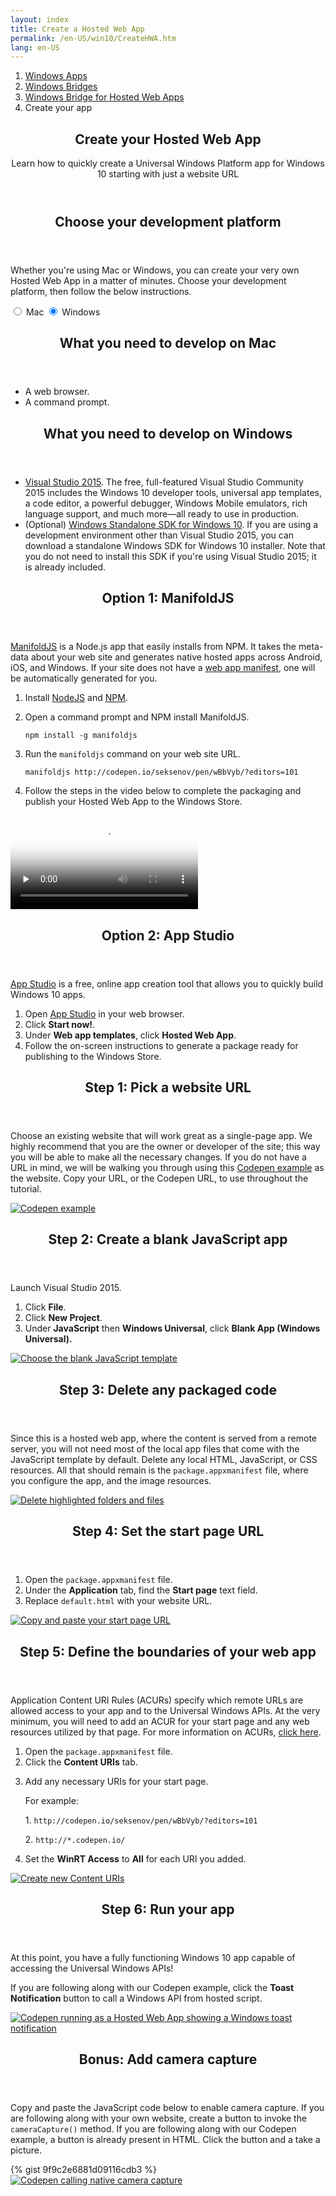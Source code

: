 ```yaml
---
layout: index
title: Create a Hosted Web App
permalink: /en-US/win10/CreateHWA.htm
lang: en-US
---
```


<div class="container">
	<div class="row">
        <div class="col-xs-24">
            <section class="section">
                <ol class="breadcrumb hidden-xs hidden-sm">
                    <li><a href="https://dev.windows.com/windows-apps">Windows Apps</a></li>
                    <li><a href="https://dev.windows.com/bridges">Windows Bridges</a></li>
                    <li><a href="{{site.baseurl}}/">Windows Bridge for Hosted Web Apps</a></li>
                    <li class="active">Create your app</li>
                </ol>
                <header class="page-title-header">
                    <h1 class="page-title">Create your Hosted Web App</h1>
                    <div class="row">
                        <div class="col-xs-24 col-lg-16">
                            <div class="page-subtitle">Learn how to quickly create a Universal Windows Platform app for Windows 10 starting with just a website URL</div>
                        </div>
                    </div>
                </header>
            </section>
        </div>
    </div>
</div>
<div class="jumbotron jumbotron-highlight-band">
    <div class="container">
        <div class="row">
            <div class="col-xs-24 col-md-12">
                <section class="section">
                    <header>
                        <h2 class="spacer-32-bottom">Choose your development platform</h2>
                    </header>
                    <div class="section-body">
                        <p>Whether you're using Mac or Windows, you can create your very own Hosted Web App in a matter of minutes. Choose your development platform, then follow the below instructions.</p>
                        <div class="switch">
                            <input type="radio" class="switch-input" name="platform" value="mac" id="platform-mac" />
                            <label for="platform-mac" class="switch-label switch-label-off">Mac</label>
                            <input type="radio" class="switch-input" name="platform" value="pc" id="platform-pc" checked="checked" />
                            <label for="platform-pc" class="switch-label switch-label-on">Windows</label>
                            <span class="switch-selection"></span>
                        </div>
                    </div>
                </section>
            </div>
            <div class="col-xs-24 col-md-12">
                <section id="reqs-mac" class="reqs section">
                    <header class="section-header">
                        <h2 class="section-title">What you need to develop on Mac</h2>
                    </header>
                    <div class="section-body">
                        <ul class="bulleted-list">
                            <li>A web browser.</li>
                            <li>A command prompt.</li>
                        </ul>
                    </div>
                </section>
                <section id="reqs-pc" class="reqs section">
                    <header class="section-header">
                        <h2 class="section-title">What you need to develop on Windows</h2>
                    </header>
                    <div class="section-body">
                        <ul class="bulleted-list">
                            <li><a href="https://www.visualstudio.com/">Visual Studio 2015</a>. The free, full-featured Visual Studio Community 2015 includes the Windows 10 developer tools, universal app templates, a code editor, a powerful debugger, Windows Mobile emulators, rich language support, and much more—all ready to use in production.</li>
                            <li>(Optional) <a href="https://dev.windows.com/en-us/downloads/windows-10-sdk">Windows Standalone SDK for Windows 10</a>. If you are using a development environment other than Visual Studio 2015, you can download a standalone Windows SDK for Windows 10 installer. Note that you do not need to install this SDK if you're using Visual Studio 2015; it is already included.</li>
                        </ul>
                    </div>
                </section>
            </div>
        </div>
    </div>
</div>
<div id="steps-mac" class="steps">
    <div class="container">
        <div class="row">
            <div class="col-md-24 col-lg-12">
                <section class="item-section">
                    <header class="section-header">
                        <h2 class="spacer-32-bottom">Option 1: ManifoldJS</h2>
                    </header>
                    <div class="section-body spacer-32-bottom">
                        <p><a href="http://manifoldjs.com/">ManifoldJS</a> is a Node.js app that easily installs from NPM. It takes the meta-data about your web site and generates native hosted apps across Android, iOS, and Windows. If your site does not have a <a href="https://www.w3.org/TR/appmanifest/">web app manifest</a>, one will be automatically generated for you.</p>
                        <ol class="spacer-16-top">
                            <li>Install <a href="https://nodejs.org/">NodeJS</a> and <a href="https://www.npmjs.com/">NPM</a>.</li>
                            <li>
                                <p>Open a command prompt and NPM install ManifoldJS.</p>
                                <p><code>npm install -g manifoldjs</code></p>
                            </li>
                            <li>
                                <p>Run the <code>manifoldjs</code> command on your web site URL.</p>
                                <p><code>manifoldjs http://codepen.io/seksenov/pen/wBbVyb/?editors=101</code></p>
                            </li>
                            <li>Follow the steps in the video below to complete the packaging and publish your Hosted Web App to the Windows Store.</li>
                        </ol>
                        <video class="doc-video spacer-16-top" preload="none" poster="https://sec.ch9.ms/ch9/0a67/9b06e5c7-d7aa-478d-b30d-f99e145a0a67/ManifoldJS_960.jpg" controls="">
                            <source src="https://sec.ch9.ms/ch9/0a67/9b06e5c7-d7aa-478d-b30d-f99e145a0a67/ManifoldJS_high.mp4" type="video/mp4">
                            Your browser does not support the video tag.
                        </video>
                    </div>
                </section>
            </div>
            <div class="col-md-24 col-lg-12">
                <section class="item-section">
                    <header class="section-header">
                        <h2 class="spacer-32-bottom">Option 2: App Studio</h2>
                    </header>
                    <div class="section-body spacer-32-bottom">
                        <p><a href="http://appstudio.windows.com/">App Studio</a> is a free, online app creation tool that allows you to quickly build Windows 10 apps.</p>
                        <ol class="spacer-16-top">
                            <li>Open <a href="http://appstudio.windows.com/">App Studio</a> in your web browser.</li>
                            <li>Click <strong>Start now!</strong>.</li>
                            <li>Under <strong>Web app templates</strong>, click <strong>Hosted Web App</strong>.</li>
                            <li>Follow the on-screen instructions to generate a package ready for publishing to the Windows Store.</li>
                        </ol>
                    </div>
                </section>
            </div>
        </div>
    </div>
</div>
<div id="steps-pc" class="steps">
    <div class="container">
        <div class="row row-spacer">
            <div class="col-xs-24 col-md-12 col-md-push-12">
                <section class="item-section">
                    <header class="section-header">
                        <h2 class="spacer-32-bottom">Step 1: Pick a website URL</h2>
                    </header>
                    <div class="section-body spacer-32-bottom">
                        <p>Choose an existing website that will work great as a single-page app. We highly recommend that you are the owner or developer of the site; this way you will be able to make all the necessary changes. If you do not have a URL in mind, we will be walking you through using this <a href="http://codepen.io/seksenov/pen/wBbVyb/?editors=101">Codepen example</a> as the website. Copy your URL, or the Codepen URL, to use throughout the tutorial.</p>
                    </div>
                </section>
            </div>
            <div class="col-xs-24 col-md-12 col-md-pull-12">
                <div class="image-container">
                    <a href="{{site.baseurl}}/images/CreateHWA/step1.png">
                        <img alt="Codepen example" src="{{site.baseurl}}/images/CreateHWA/step1.png" />
                    </a>
                </div>
            </div>
        </div>
        <div class="row row-spacer">
            <div class="col-xs-24 col-md-12">
                <section class="item-section">
                    <header class="section-header">
                        <h2 class="spacer-32-bottom">Step 2: Create a blank JavaScript app</h2>
                    </header>
                    <div class="section-body spacer-32-bottom">
                        <p>Launch Visual Studio 2015.</p>
                        <ol class="spacer-16-top">
                            <li>Click <strong>File</strong>.</li>
                            <li>Click <strong>New Project</strong>.</li>
                            <li>Under <strong>JavaScript</strong> then <strong>Windows Universal</strong>, click <strong>Blank App (Windows Universal).</strong></li>
                        </ol>
                    </div>
                </section>
            </div>
            <div class="col-xs-24 col-md-12">
                <div class="image-container">
                    <a href="{{site.baseurl}}/images/CreateHWA/step2.png">
                        <img alt="Choose the blank JavaScript template" src="{{site.baseurl}}/images/CreateHWA/step2.png" />
                    </a>
                </div>
            </div>
        </div>
        <div class="row row-spacer">
            <div class="col-xs-24 col-md-12 col-md-push-12">
                <section class="item-section">
                    <header class="section-header">
                        <h2 class="spacer-32-bottom">Step 3: Delete any packaged code</h2>
                    </header>
                    <div class="section-body spacer-32-bottom">
                        <p>Since this is a hosted web app, where the content is served from a remote server, you will not need most of the local app files that come with the JavaScript template by default. Delete any local HTML, JavaScript, or CSS resources. All that should remain is the <code>package.appxmanifest</code> file, where you configure the app, and the image resources.</p>
                    </div>
                </section>
            </div>
            <div class="col-xs-24 col-md-12 col-md-pull-12">
                <div class="image-container">
                    <a href="{{site.baseurl}}/images/CreateHWA/step3.png">
                        <img alt="Delete highlighted folders and files" src="{{site.baseurl}}/images/CreateHWA/step3.png" />
                    </a>
                </div>
            </div>
        </div>
        <div class="row row-spacer">
            <div class="col-xs-24 col-md-12">
                <section class="item-section">
                    <header class="section-header">
                        <h2 class="spacer-32-bottom">Step 4: Set the start page URL</h2>
                    </header>
                    <div class="section-body spacer-32-bottom">
                        <ol>
                            <li>Open the <code>package.appxmanifest</code> file.</li>
                            <li>Under the <strong>Application</strong> tab, find the <strong>Start page</strong> text field.</li>
                            <li>Replace <code>default.html</code> with your website URL.</li>
                        </ol>
                    </div>
                </section>
            </div>
            <div class="col-xs-24 col-md-12">
                <div class="image-container">
                    <a href="{{site.baseurl}}/images/CreateHWA/step4.png">
                        <img alt="Copy and paste your start page URL" src="{{site.baseurl}}/images/CreateHWA/step4.png" />
                    </a>
                </div>
            </div>
        </div>
        <div class="row row-spacer">
            <div class="col-xs-24 col-md-12 col-md-push-12">
                <section class="item-section">
                    <header class="section-header">
                        <h2 class="spacer-32-bottom">Step 5: Define the boundaries of your web app</h2>
                    </header>
                    <div class="section-body spacer-32-bottom">
                        <p>Application Content URI Rules (ACURs) specify which remote URLs are allowed access to your app and to the Universal Windows APIs. At the very minimum, you will need to add an ACUR for your start page and any web resources utilized by that page. For more information on ACURs, <a href="{{site.baseurl}}/{{page.lang}}/win10/HWAfeatures.htm#keep-your-app-secure----setting-application-content-uri-rules-acurs">click here</a>.</p>
                        <ol class="spacer-16-top">
                            <li>Open the <code>package.appxmanifest</code> file.</li>
                            <li>Click the <strong>Content URIs</strong> tab.</li>
                            <li>
                                <p>Add any necessary URIs for your start page.</p>
                                <p class="spacer-16-top">For example:</p>
                                <p class="spacer-16-top">1. <code>http://codepen.io/seksenov/pen/wBbVyb/?editors=101</code></p>
                                <p>2. <code>http://*.codepen.io/</code></p>
                            </li>
                            <li>Set the <strong>WinRT Access</strong> to <strong>All</strong> for each URI you added.</li>
                        </ol>
                    </div>
                </section>
            </div>
            <div class="col-xs-24 col-md-12 col-md-pull-12">
                <div class="image-container">
                    <a href="{{site.baseurl}}/images/WebOnPi/uris.png">
                        <img alt="Create new Content URIs" src="{{site.baseurl}}/images/WebOnPi/uris.png" />
                    </a>
                </div>
            </div>
        </div>
        <div class="row row-spacer">
            <div class="col-xs-24 col-md-12">
                <section class="item-section">
                    <header class="section-header">
                        <h2 class="spacer-32-bottom">Step 6: Run your app</h2>
                    </header>
                    <div class="section-body spacer-32-bottom">
                        <p>At this point, you have a fully functioning Windows 10 app capable of accessing the Universal Windows APIs!</p>
                        <p class="spacer-16-top">If you are following along with our Codepen example, click the <strong>Toast Notification</strong> button to call a Windows API from hosted script.</p>
                    </div>
                </section>
            </div>
            <div class="col-xs-24 col-md-12">
                <div class="image-container">
                    <a href="{{site.baseurl}}/images/CreateHWA/step6.png">
                        <img alt="Codepen running as a Hosted Web App showing a Windows toast notification" src="{{site.baseurl}}/images/CreateHWA/step6.png" />
                    </a>
                </div>
            </div>
        </div>
    </div>
    <div class="jumbotron jumbotron-highlight-band">
        <div class="container">
            <div class="row">
                <div class="col-xs-24 col-md-12 col-md-push-12">
                    <section class="item-section">
                        <header class="section-header">
                            <h2 class="spacer-32-bottom">Bonus: Add camera capture</h2>
                        </header>
                        <div class="section-body spacer-32-bottom">
                            <p class="spacer-32-bottom">Copy and paste the JavaScript code below to enable camera capture. If you are following along with your own website, create a button to invoke the <code>cameraCapture()</code> method. If you are following along with our Codepen example, a button is already present in HTML. Click the button and a take a picture.</p>
                            {% gist 9f9c2e6881d09116cdb3 %}
                        </div>
                    </section>
                </div>
                <div class="col-xs-24 col-md-12 col-md-pull-12">
                    <div class="image-container">
                        <a href="{{site.baseurl}}/images/CreateHWA/bonus.png">
                            <img alt="Codepen calling native camera capture" src="{{site.baseurl}}/images/CreateHWA/bonus.png" />
                        </a>
                    </div>
                </div>
            </div>
        </div>
    </div>
</div>

